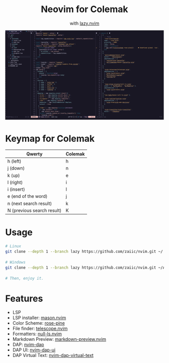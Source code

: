 <div align="center">
    <h1>Neovim for Colemak</h1>
    <span>with <a href="https://github.com/folke/lazy.nvim">lazy.nvim</a></span>
</div>

![neovim with lazy](./assets/banner.png)

# Keymap for Colemak

|Qwerty|Colemak|
|--|--|
|h (left)|h|
|j (down)|n|
|k (up)|e|
|l (right)|i|
|i (insert)|l|
|e (end of the word)|j|
|n (next search result)|k|
|N (previous search result)|K|

# Usage

```bash
# Linux
git clone --depth 1 --branch lazy https://github.com/zaiic/nvim.git ~/.config/nvim

# Windows
git clone --depth 1 --branch lazy https://github.com/zaiic/nvim.git ~/AppDate/Local/nvim

# Then, enjoy it.
```

# Features

- LSP
- LSP installer: [mason.nvim](https://github.com/williamboman/mason.nvim)
- Color Scheme: [rose-pine](https://github.com/rose-pine/neovim)
- File finder: [telescope.nvim](https://github.com/nvim-telescope/telescope.nvim)
- Formatters: [null-ls.nvim](https://github.com/jose-elias-alvarez/null-ls.nvim)
- Markdown Preview: [markdown-preview.nvim](https://github.com/iamcco/markdown-preview.nvim)
- DAP: [nvim-dap](https://github.com/mfussenegger/nvim-dap)
- DAP UI: [nvim-dap-ui](https://github.com/rcarriga/nvim-dap-ui)
- DAP Virtual Text: [nvim-dap-virtual-text](https://github.com/theHamsta/nvim-dap-virtual-text)
